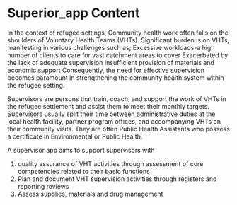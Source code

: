 # Superior_app Content
In the context of refugee settings, Community health work often falls on the shoulders of Voluntary Health Teams (VHTs). 
Significant burden is on VHTs, manifesting in various challenges such as;
  Excessive workloads-a high number of clients to care for
  vast catchment areas to cover
  Exacerbated by the lack of adequate supervision 
  Insufficient provision of materials and economic support
Consequently, the need for effective supervision becomes paramount in strengthening the community health system within the refugee setting.

Supervisors are persons that train, coach, and support the work of VHTs in the refugee settlement and assist them to meet their monthly targets. Supervisors usually split their time between administrative duties at the local health facility, partner program offices, and accompanying VHTs on their community visits. They are often Public Health Assistants who possess a certificate in Environmental or Public Health. 

A supervisor app aims to support supervisors with 
  1) quality assurance of VHT activities through assessment of core competencies related to their basic functions
  2) Plan and document VHT supervision activities through registers and reporting reviews
  3) Assess supplies, materials and drug management
